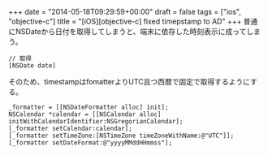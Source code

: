 +++
date = "2014-05-18T09:29:59+00:00"
draft = false
tags = ["ios", "objective-c"]
title = "[iOS][objective-c] fixed timepstamp to AD"
+++
普通にNSDateから日付を取得してしまうと、端末に依存した時刻表示に成ってしまう。

	// 取得
	[NSDate date]
		
そのため、timestampはfomatterよりUTC且つ西暦で固定で取得するようにする。

	_formatter = [[NSDateFormatter alloc] init];
	NSCalendar *calendar = [[NSCalendar alloc] initWithCalendarIdentifier:NSGregorianCalendar];
	[_formatter setCalendar:calendar];
	[_formatter setTimeZone:[NSTimeZone timeZoneWithName:@"UTC"]];
	[_formatter setDateFormat:@"yyyyMMddHHmmss"];